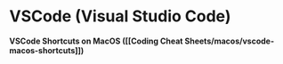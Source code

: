 # VSCode (Visual Studio Code)

**VSCode Shortcuts on MacOS ([[Coding Cheat Sheets/macos/vscode-macos-shortcuts]])**
